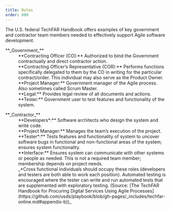 ```yaml
---
title: Roles
order: 600
---
```


The U.S. federal TechFAR Handbook offers examples of key government and contractor team members needed to effectively support Agile software development.

<dl>

<dt>**_Government_**</dt>

<dd>**Contracting Officer (CO):** Authorized to bind the Government contractually and direct contractor action.</dd>

<dd>**Contracting Officer’s Representative (COR):** Performs functions specifically delegated to them by the CO in writing for the particular contract/order. This individual may also serve as the Product Owner.</dd>

<dd>**Project Manager:** Government manager of the Agile process. Also sometimes called Scrum Master.</dd>

<dd>**Legal:** Provides legal review of all documents and actions.</dd>

<dd>**Tester:** Government user to test features and functionality of the system.</dd>
<dl>

<dt>**_Contractor_**</dt>

<dd>**Developers*:** Software architects who design the system and write code.</dd>

<dd>**Project Manager:** Manages the team’s execution of the project.</dd>

<dd>**Tester*:** Tests features and functionality of system to uncover software bugs in functional and non-functional areas of the system; ensures system functionality.</dd>

<dd>**Interface:** Ensures system can communicate with other systems or people as needed. This is not a required team member; membership depends on project needs.</dd>

<dd>_*Cross functional individuals should occupy these roles (developers and testers are both able to work each position). Automated testing is encouraged where the tester can write and run automated tests that are supplemented with exploratory testing. (Source: [The TechFAR Handbook for Procuring Digital Services Using Agile Processes](https://github.com/usds/playbook/blob/gh-pages/_includes/techfar-online.md#appendix-b))_

